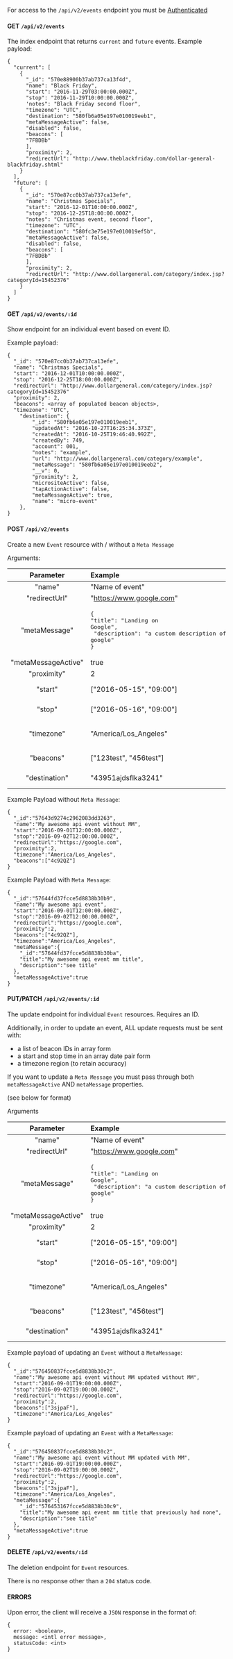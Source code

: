 For access to the `/api/v2/events` endpoint you must be [Authenticated](https://github.com/bkon-connect/phy-api-docs/wiki/Authentication)

#### GET `/api/v2/events`

The index endpoint that returns `current` and `future` events.  Example payload:

```
{
  "current": [
    {
      "_id": "570e88900b37ab737ca13f4d",
      "name": "Black Friday",
      "start": "2016-11-29T03:00:00.000Z",
      "stop": "2016-11-29T10:00:00.000Z",
      'notes": "Black Friday second floor",
      "timezone": "UTC",
      "destination": "580fb6a05e197e010019eeb1",
      "metaMessageActive": false,
      "disabled": false,
      "beacons": [
      "7FBDBb"
      ],
      "proximity": 2,
      "redirectUrl": "http://www.theblackfriday.com/dollar-general-blackfriday.shtml"
    }
  ],
  "future": [
    {
      "_id": "570e87cc0b37ab737ca13efe",
      "name": "Christmas Specials",
      "start": "2016-12-01T10:00:00.000Z",
      "stop": "2016-12-25T18:00:00.000Z",
      "notes": "Christmas event, second floor",
      "timezone": "UTC",
      "destination": "580fc3e75e197e010019ef5b",
      "metaMessageActive": false,
      "disabled": false,
      "beacons": [
      "7FBDBb"
      ],
      "proximity": 2,
      "redirectUrl": "http://www.dollargeneral.com/category/index.jsp?categoryId=15452376"
    }
  ]
}
```

#### GET `/api/v2/events/:id`

Show endpoint for an individual event based on event ID.

Example payload:

```
{
  "_id": "570e87cc0b37ab737ca13efe",
  "name": "Christmas Specials",
  "start": "2016-12-01T10:00:00.000Z",
  "stop": "2016-12-25T18:00:00.000Z",
  "redirectUrl": "http://www.dollargeneral.com/category/index.jsp?categoryId=15452376"
  "proximity": 2,
  "beacons": <array of populated beacon objects>,
  "timezone": "UTC",
    "destination": {
        "_id": "580fb6a05e197e010019eeb1",
        "updatedAt": "2016-10-27T16:25:34.373Z",
        "createdAt": "2016-10-25T19:46:40.992Z",
        "createdBy": 749,
        "account": 001,
        "notes": "example",
        "url": "http://www.dollargeneral.com/category/example",
        "metaMessage": "580fb6a05e197e010019eeb2",
        "__v": 0,
        "proximity": 2,
        "micrositeActive": false,
        "tapActionActive": false,
        "metaMessageActive": true,
        "name": "micro-event"
    },
}
```

#### POST `/api/v2/events`

Create a new `Event` resource with / without a `Meta Message`

Arguments:

|Parameter|Example|Notes|
|:---:|:---|:---:|
|"name"|"Name of event"|`String` - Optional but Recomended|
|"redirectUrl"|"https://www.google.com"|`String` - defaults to 'https://phy.net/setup'. Required.|
|"metaMessage"|<pre>{<br>"title": "Landing on Google",<br> "description": "a custom description of google"<br>}</pre>|`Object` - Optional.  See CoverCard™ (also known as MetaMessage) API docs for more options|
|"metaMessageActive"|true|`Boolean` - defaults to `false`.  Optional.|
|"proximity"|2|`Int` - defaults to `2`.  Can be `-1`, `0`, `1`, `2`|
|"start"|["2016-05-15", "09:00"]|`Array` of `String` items - takes a format of ['yyyy-mm-dd', 'hh:mm'].  Required.|
|"stop"|["2016-05-16", "09:00"]|`Array` of `String` items - takes a format of ['yyyy-mm-dd', 'hh:mm'].  Required.|
|"timezone"|"America/Los_Angeles"|`String` - Defaults to UTC. Required.  For options see https://en.wikipedia.org/wiki/List_of_tz_database_time_zones and use the `TZ` column|
|"beacons"|["123test", "456test"]|`Array` of `String` items - requires an array of Beacon IDs.  Required.|
|"destination"|"43951ajdsflka3241"|`String` (technically a Mongo ObjectId).  Id of a destination to bind to this event.  Optional.|

Example Payload without `Meta Message`:
```
{
  "_id":"57643d9274c2962083dd3263",
  "name":"My awesome api event without MM",
  "start":"2016-09-01T12:00:00.000Z",
  "stop":"2016-09-02T12:00:00.000Z",
  "redirectUrl":"https://google.com",
  "proximity":2,
  "timezone":"America/Los_Angeles",
  "beacons":["4c92QZ"]
}
```

Example Payload with `Meta Message`:
```
{
  "_id":"57644fd37fcce5d8838b30b9",
  "name":"My awesome api event",
  "start":"2016-09-01T12:00:00.000Z",
  "stop":"2016-09-02T12:00:00.000Z",
  "redirectUrl":"https://google.com",
  "proximity":2,
  "beacons":["4c92QZ"],
  "timezone":"America/Los_Angeles",
  "metaMessage":{
    "_id":"57644fd37fcce5d8838b30ba",
    "title":"My awesome api event mm title",
    "description":"see title"
  },
  "metaMessageActive":true
}
```

#### PUT/PATCH `/api/v2/events/:id`

The update endpoint for individual `Event` resources.  Requires an ID.

Additionally, in order to update an event, ALL update requests must be sent with:

* a list of beacon IDs in array form
* a start and stop time in an array date pair form
* a timezone region (to retain accuracy)

If you want to update a `Meta Message` you must pass through both `metaMessageActive` AND `metaMessage` properties.

(see below for format)

Arguments

|Parameter|Example|Notes|
|:---:|:---|:---:|
|"name"|"Name of event"|`String` - Optional but Highly Recommended.|
|"redirectUrl"|"https://www.google.com"|`String` - defaults to 'https://phy.net/setup'. Required.|
|"metaMessage"|<pre>{<br>"title": "Landing on Google",<br> "description": "a custom description of google"<br>}</pre>|`Object` - Optional.  See CoverCard™ (also known as MetaMessage) API docs for more options|
|"metaMessageActive"|true|`Boolean` - defaults to `false`.  Optional.|
|"proximity"|2|`Int` - defaults to `2`.  Can be `-1`, `0`, `1`, `2`. Optional after set once.|
|"start"|["2016-05-15", "09:00"]|`Array` of `String` items - takes a format of ['yyyy-mm-dd', 'hh:mm']. Required.|
|"stop"|["2016-05-16", "09:00"]|`Array` of `String` items - takes a format of ['yyyy-mm-dd', 'hh:mm'].  Required.|
|"timezone"|"America/Los_Angeles"|`String` - Defaults to UTC. Required.  For options see https://en.wikipedia.org/wiki/List_of_tz_database_time_zones and use the `TZ` column|
|"beacons"|["123test", "456test"]|`Array` of `String` items - takes an array of Beacon IDs.  Required.|
|"destination"|"43951ajdsflka3241"|`String` (technically a Mongo ObjectId).  ID of a destination to bind to this event. Optional.|

Example payload of updating an `Event` without a `MetaMessage`:
```
{
  "_id":"576450837fcce5d8838b30c2",
  "name":"My awesome api event without MM updated without MM",
  "start":"2016-09-01T19:00:00.000Z",
  "stop":"2016-09-02T19:00:00.000Z",
  "redirectUrl":"https://google.com",
  "proximity":2,
  "beacons":["3sjpaF"],
  "timezone":"America/Los_Angeles"
}
```
Example payload of updating an `Event` with a `MetaMessage`:
```
{
  "_id":"576450837fcce5d8838b30c2",
  "name":"My awesome api event without MM updated with MM",
  "start":"2016-09-01T19:00:00.000Z",
  "stop":"2016-09-02T19:00:00.000Z",
  "redirectUrl":"https://google.com",
  "proximity":2,
  "beacons":["3sjpaF"],
  "timezone":"America/Los_Angeles",
  "metaMessage":{
    "_id":"576453167fcce5d8838b30c9",
    "title":"My awesome api event mm title that previously had none",
    "description":"see title"
  },
  "metaMessageActive":true
}
```

#### DELETE `/api/v2/events/:id`

The deletion endpoint for `Event` resources.

There is no response other than a `204` status code.


#### ERRORS

Upon error, the client will receive a `JSON` response in the format of:

```
{
  error: <boolean>,
  message: <intl error message>,
  statusCode: <int>
}
```

